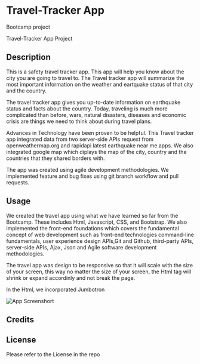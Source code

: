 # Travel-Tracker App
Bootcamp project

Travel-Tracker App Project


## Description

This is a safety travel tracker app. This app will help you know about the city you are going to travel to. The Travel tracker app will summarize the most important information on the weather and eartquake status of that city and the country.

The travel tracker app gives you up-to-date information on earthquake status and facts about the country. Today, traveling is much more complicated than before, wars, natural disasters, diseases and economic crisis are things we need to think about during travel plans.

Advances in Technology have been proven to be helpful. This Travel tracker app integrated data from two server-side APIs request from openweathermap.org and rapidapi latest earthquake near me apps. We also integrated google map which diplays the map of the city, country and the countries that they shared borders with.

The app was created using agile development methodologies. We implemented feature and bug fixes using git branch workflow and pull requests.



















## Usage

We created the travel app using what we have learned so far from the Bootcamp. These includes Html, Javascript, CSS, and Bootstrap. We also implemented the front-end foundations which covers the fundamental concept of web development such as front-end technologies command-line fundamentals, user experience design APIs,Git and Github, third-party APIs, server-side APIs, Ajax, Json and Agile software development methodologies. 

The travel app was design to be responsive so that it will scale with the size of your screen, this way no matter the size of your screen, the Html tag will shrink or expand accordinly and not break the page.   

In the Html, we incorporated Jumbotron





![App Screenshort]()



## Credits




## License

Please refer to the License in the repo

